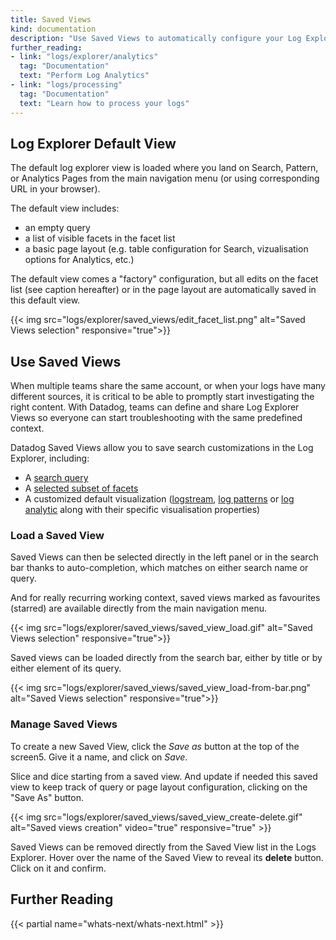 ```yaml
---
title: Saved Views
kind: documentation
description: "Use Saved Views to automatically configure your Log Explorer."
further_reading:
- link: "logs/explorer/analytics"
  tag: "Documentation"
  text: "Perform Log Analytics"
- link: "logs/processing"
  tag: "Documentation"
  text: "Learn how to process your logs"
---
```


## Log Explorer Default View

The default log explorer view is loaded where you land on Search, Pattern, or Analytics Pages from the main navigation menu (or using corresponding URL in your browser).

The default view includes:

* an empty query
* a list of visible facets in the facet list
* a basic page layout (e.g. table configuration for Search, vizualisation options for Analytics, etc.)

The default view comes a "factory" configuration, but all edits on the facet list (see caption hereafter) or in the page layout are automatically saved in this default view.

{{< img src="logs/explorer/saved_views/edit_facet_list.png" alt="Saved Views selection" responsive="true">}}


## Use Saved Views

When multiple teams share the same account, or when your logs have many different sources, it is critical to be able to promptly start investigating the right content. With Datadog, teams can define and share Log Explorer Views so everyone can start troubleshooting with the same predefined context.

Datadog Saved Views allow you to save search customizations in the Log Explorer, including:

* A [search query][1]
* A [selected subset of facets][2]
* A customized default visualization ([logstream][4], [log patterns][5] or [log analytic][6] along with their specific visualisation properties)


### Load a Saved View

Saved Views can then be selected directly in the left panel or in the search bar thanks to auto-completion, which matches on either search name or query. 

And for really recurring working context, saved views marked as favourites (starred) are available directly from the main navigation menu.

{{< img src="logs/explorer/saved_views/saved_view_load.gif" alt="Saved Views selection" responsive="true">}}

Saved views can be loaded directly from the search bar, either by title or by either element of its query. 

{{< img src="logs/explorer/saved_views/saved_view_load-from-bar.png" alt="Saved Views selection" responsive="true">}}


### Manage Saved Views

To create a new Saved View, click the *Save as* button at the top of the screen5. Give it a name, and click on *Save*. 

Slice and dice starting from a saved view. And update if needed this saved view to keep track of query or page layout configuration, clicking on the "Save As" button. 

{{< img src="logs/explorer/saved_views/saved_view_create-delete.gif" alt="Saved views creation" video="true" responsive="true" >}}

Saved Views can be removed directly from the Saved View list in the Logs Explorer. Hover over the name of the Saved View to reveal its **delete** button. Click on it and confirm.


## Further Reading

{{< partial name="whats-next/whats-next.html" >}}

[1]: /logs/explorer/search
[2]: /logs/explorer/?tab=facets#setup
[3]: /logs/explorer/?tab=logstream#visualization
[4]: /logs/explorer/?tab=logstream#visualization
[5]: /logs/explorer/patterns
[6]: /logs/explorer/analytics
